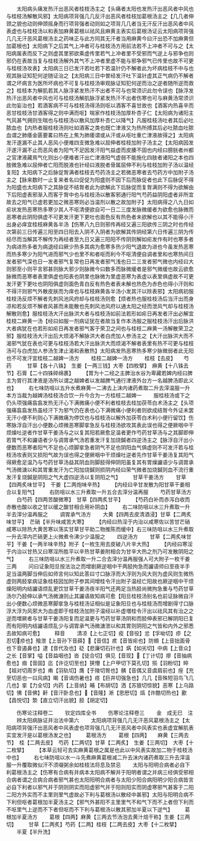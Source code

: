 <!-- { "loadSidebar": true } -->
　　太阳病头痛发热汗出恶风者桂枝汤主之【头痛者太阳也发热汗出恶风者中风也与桂枝汤解散风邪】太阳病项背强几几反汗出恶风者桂枝加葛根汤主之【几几者伸颈之貌也动则伸颈摇身而行项背强者动则如之项背几几者当无汗反汗出恶风者中风表虚也与桂枝汤以和表加麻黄葛根以祛风且麻黄主表实后葛根汤证云太阳病项背强几几无汗恶风葛根汤主之药味正与此方同其无汗者当用麻黄今曰汗出恐不加麻黄但加葛根也】太阳病下之后其气上冲者可与桂枝汤方用前法若不上冲者不可与之【太阳病属表而反下之则虚其里邪欲乘虚传里若气上冲者里不受邪而气逆上与邪争也则邪仍在表故当复与桂枝汤解外其气不上冲者里虚不能与邪争邪气已传里也故不可更与桂枝汤攻表】太阳病三日已发汗若吐若下若温针仍不解者此为坏病桂枝不中与也观其脉证知犯何逆随证治之【太阳病三日中曽经发汗吐下温针虚其正气病仍不解者谓之坏病言为医所坏病也不可复与桂枝汤审观脉证知犯何逆而治之逆者随所逆而救之】桂枝本为解肌若其人脉浮紧发热汗不出者不可与也常须识此勿令误也【脉浮发热汗出恶风者中风也可与桂枝汤解肌脉浮紧发热汗不出者伤寒也可与麻黄汤常须识此勿妄治也】若酒客病不可与桂枝汤得汤则呕以酒客不喜甘故也【酒客内热喜辛而恶甘桂枝汤甘酒客得之则中满而呕】喘家作桂枝汤加厚朴杏子仁【太阳病为诸阳主气风甚气拥则生喘也与桂枝汤以散风加厚朴杏仁以降气】凡服桂枝汤吐者其后必吐脓血也【内热者服桂枝汤则吐如酒客之类也既亡津液又为热所搏其后必吐脓血吐脓血谓之肺痿金匮要畧曰热在上焦为肺痿谓或从汗或从呕吐重亡津液故得之】太阳病发汗遂漏不止其人恶风小便难四支微急难以屈伸者桂枝加附子汤主之【太阳病因发汗遂汗漏不止而恶风者为阳气不足因发汗阳气益虚而皮腠不固也内经曰膀胱者州都之官津液藏焉气化则出小便难者汗出亡津液阳气虚弱不能施化四肢者诸阳之本也四肢微急难以屈伸者亡阳而脱液也针经曰液脱者骨属屈伸不利与桂枝加附子汤以温经复阳】太阳病下之后脉促胷满者桂枝去芍药汤主之若微恶寒者去芍药方中加附子汤主之【脉来数时一止复来者名曰促促为阳盛则不因下后而脉促者也此下后脉促不得为阳盛也太阳病下之其脉促不结胷者此为欲解此下后脉促而复胷满则不得为欲解由下后阳虚表邪渐入而客于胷中也与桂枝汤以散客邪通行阳气芍药益阴阳虚者非所宜故去之阳气已虚若更加之微恶寒则必当温剂以散之故加附子】太阳病得之八九日如疟状发热恶寒热多寒少其人不呕清便欲自可一日二三度发脉微缓者为欲愈也脉微而恶寒者此阴阳俱虚不可更发汗更下更吐也面色反有热色者未欲解也以其不能得小汗出身必痒宜桂枝麻黄各半汤【伤寒八九日则邪传再经又遍三阳欲传三阴之时也传经次第前三日传遍三阳至四日阳去入阴不入阴者为欲解其传阴经第六日传遍三阴为传经尽而当解其不解传为再经者至九日又遍三阳阳不传阴则解如疟发作有时也寒多者为病进热多者为病退经曰厥少热多其病为愈寒多热少阳气退故为进也今虽发热恶寒而热多寒少为阳气进而邪气少也里不和者呕而利今不呕清便自调者里和也寒热间日发者邪气深也日一发者邪气复常也日再发者邪气浅也日二三发者邪气微也内经曰大则邪至小则平言邪甚则脉大邪少则脉微今曰数多而脉微缓者是邪气微缓也故云欲愈脉微而恶寒者表里俱虚也阳表也阴里也脉微为里虚恶寒为表虚以表里俱虚故不可更发汗更下更吐也阴阳俱虚则面色青白反有热色者表未解也热色为赤色也得小汗则和不得汗则邪气外散皮肤而为痒也与桂枝麻黄各半汤小发其汗以除表邪】太阳病初服桂枝汤反烦不解者先刺风池风府却与桂枝汤则愈【烦者热也服桂枝汤后当汗出而身凉和若反烦不解者风甚而未能散也先刺风池风府以通太阳之经而泄风气却与桂枝汤解散则愈】服桂枝汤大汗出脉洪大者与桂枝汤如前法若形如疟日再发者汗出必解宜桂枝二麻黄一汤【经曰如服一剂病证犹在者故当复作本汤服之服桂枝汤汗出后脉洪大者病犹在也若形如疟日再发者邪气客于荣卫之间也与桂枝二麻黄一汤解散荣卫之邪】服桂枝汤大汗出后大烦渴不解脉洪大者白虎加人参汤主之【大汗出脉洪大而不渴邪气犹在表也可更与桂枝汤若大汗出脉洪大而烦渴不解者表里有热不可更与桂枝汤可与白虎加人参汤生津止渴和表散热】太阳病发热恶寒热多寒少脉微弱者此无阳也不可发汗宜桂枝二越婢一汤方
　　桂枝二越婢一汤方
　　桂枝【去皮】　　芍药　　　甘草【各十八铢】　生姜【一两三钱】大枣【四枚擘】　麻黄【十八铢去节】石膏【二十四铢碎绵裹】
　　【胃为十二经之主脾治水谷为卑藏若婢内经曰脾主为胃行其津液是汤所以谓之越婢者以发越脾气通行津液外台方一名越脾汤即此义也】
　　右七味防咀以五升水煮麻黄一二沸去上沫内诸药煮取二升去滓温服一升本方当裁为越婢汤桂枝汤合饮一升今合为一方桂枝二越婢一
　　服桂枝汤或下之仍头项强痛翕翕发热无汗心下满微痛小便不利者桂枝去桂加茯苓白术汤主之【头项强痛翕翕发热虽经汗下为邪气仍在表也心下满微痛小便利者则欲成结胷今外证未罢无汗小便不利则心下满微痛为停饮也与桂枝汤以解外加茯苓白术利小便行留饮】伤寒脉浮自汗出小便数心烦微恶寒脚挛急反与桂枝汤欲攻其表此误也得之便厥咽中干烦燥吐逆者作甘草干姜汤与之以复其阳若厥愈足温者更作芍药甘草汤与之其脚即伸若胃气不和讝语者少与调胃承气汤若重发汗复加烧鍼者四逆汤主之【脉浮自汗出小便数而恶寒者阳气不足也心烦脚挛急者阴气不足也阴阳血气俱虚则不可发汗若与桂枝汤攻表则又损阳气故为误也得之便厥咽中干烦燥吐逆者先作甘草干姜汤复其阳气得厥愈足温乃与芍药甘草汤益其阴血则脚胫得伸阴阳虽复其有胃燥讝语少与调胃承气汤微溏以和其胃重发汗为亡阳加烧鍼则损阴内经曰荣气微者加烧鍼则血不流行重发汗复烧鍼是阴阳之气大虚四逆汤以复阴阳之气】
　　甘草干姜汤方
　　甘草【四两炙味甘平】　干姜【二两炮味辛热】
　　【内经曰辛甘发散为阳甘草干姜相合以复阳气】
　　右防咀以水三升煮取一升五合去滓分温再服
　　芍药甘草汤方
　　白芍药【四两苦酸微寒】　甘草【四两炙甘平】
　　【芍药白补而赤泻白收而赤散也酸以收之甘以缓之酸甘相合用补阴血】
　　右二味防咀以水三升煮取一升半去滓分温再服之
　　调胃承气汤方
　　大黄【四两去皮清酒浸】甘草【二两炙味甘平】　芒硝【半升味咸苦大寒】
　　【内经曰热淫于内治以咸寒佐以苦甘芒硝咸寒以除热大黄苦寒以荡实甘草甘平助二物推陈而缓中】右三味防咀以水三升煮取一升去滓内芒硝更上火微煮令沸少少温服之
　　四逆汤方
　　甘草【二两炙味甘平】干姜【一两半味辛热】附子【一枚生用去皮破八片辛大热】
　　【内经曰寒淫于内治以甘热又曰寒淫所胜平以辛热甘草姜附相合为甘辛大热之剂乃可发散阴阳之气】
　　右三味防咀以水三升煮取一升二合去滓分温再服强人可大附子一枚干姜三两
　　问曰证象阳旦按法治之而增剧厥逆咽中干两胫拘急而讝语师曰至夜半手足当温两脚当伸后如师言何以知此答曰寸口脉浮而大浮则为风大则为虚风则生微热虚则两胫挛病证象桂枝因加附子参其间增桂令汗出附子温经亡阳故也厥逆咽中干烦燥阳明内结讝语烦乱更饮甘草干姜汤夜半阳气还两足当热胫尚微拘急重与芍药甘草汤尔乃胫伸以承气汤微溏则止其讝语故知病可愈【阳旦桂枝汤别名也前证脉微自汗出小便数心烦微恶寒脚挛急与桂枝汤证相似是证象阳旦也与桂枝汤而增剧得寸口脉浮大浮为风邪大为血虚即于桂枝汤加附子温经以补虚増桂令汗出以祛风其有治之之逆而増厥者与甘草干姜汤阳复而足温更与芍药甘草汤阴和而胫伸表邪已解阴阳已复而有阳明内结讝语烦乱少与调胃承气汤微溏泄以和其胃则阴阳之气皆和内外之邪悉去故知病可愈】
　　释音
　　清凉【上七正切】疫【音役】忿【孚呦切】疹【之忍切疹也】飱泄【上音孙下音薛】【音信】痎【音皆疟也】防頞【上音拙面骨也下音遏鼻也】逮【音代及也】砭【悲廉切石针也】焫【如劣切】中病【上音众】之长【音掌】嗌【音益咽也】沓【徒合切】俱见【音现】【丁计切】瘳【音抽病愈也】痼【音固】迄【许讫切至也】狭懵【上户甲切下莫孔切】殒【羽粉切】晬【祖对切周岁也】痏【羽轨切】膺【于陵切胷也】髃【音偶又音虞肩前也】痓【充至切恶也一曰风病】暍【音谒伤暑也】痉【巨井切强急也】几几【音殊短羽鸟飞几几也】挛【力全切】内药【上音纳】晡【布胡切】洒【苏狼切惊貌】恶寒【上乌路切】怫【音佛】鼾【音汗卧息也】【音隆】淅【思厯切】熇【许酷切热也】歠【昌悦切】漐【直立切汗出貌】胫【胡定切】



　　伤寒论注释卷二
　　钦定四库全书
　　伤寒论注释卷三
　　金　成无巳　注
　　辨太阳病脉证并治法中第六
　　太阳病项背强几几无汗恶风葛根汤主之【太阳病项背强汗出恶风者中风表虚也项背强几几无汗恶风者中风表实也表虚宜解肌表实宜发汗是以葛根汤发之也】
　　葛根汤方
　　葛根【四两】　　麻黄【三两去节】　桂【二两去皮】　芍药【二两切】甘草【二两炙】　生姜【三两切】　大枣【十二枚擘】
　　【本草云轻可去实麻黄葛根之属是也此以中风表实故加二物于桂枝汤中也】
　　右七味防咀以水一斗先煮麻黄葛根减二升去沫内诸药煮取三升去滓温服一升覆取微似汗不须啜粥余如桂枝法将息及禁忌
　　太阳与阳明合病者必自下利葛根汤主之【伤寒有合病有并病本太阳病不解并于阳明者谓之并病三经俱受邪相合病者谓之合病合病者邪气甚也太阳阳明合病者与太阳少阳合病阳明少阳合病皆言必自下利者以邪气并于阴则阴实而阳虚邪气并于阳则阳实而阴虚寒邪气甚客于二阳二阳方外实而不主里则里气虚故必下利与葛根汤以散经中甚邪】太阳与阳明合病不下利但呕者葛根加半夏汤主之【邪气外甚阳不主里里气不和气下而不上者但下利而不呕里气上逆而不下者但呕而不下利与葛根汤以散其邪加半夏以下逆气】
　　葛根加半夏汤方
　　葛根【四两】麻黄【三两去节汤泡去黄汁焙干称】生姜【三两切】
　　甘草【二两炙】芍药【二两】桂枝【二两去皮】大枣【十二枚擘】
　　半夏【半升洗】
